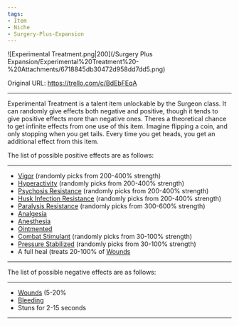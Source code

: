 ```yaml
---
tags:
- Item
- Niche
- Surgery-Plus-Expansion
---
```


![Experimental Treatment.png\|200](/Surgery Plus Expansion/Experimental%20Treatment%20-%20Attachments/6718845db30472d958dd7dd5.png)

Original URL: https://trello.com/c/BdEbFEqA

---

Experimental Treatment is a talent item unlockable by the Surgeon class. It can randomly give effects both negative and positive, though it tends to give positive effects more than negative ones.
Theres a theoretical chance to get infinite effects from one use of this item. Imagine flipping a coin, and only stopping when you get tails. Every time you get heads, you get an additional effect from this item.

The list of possible positive effects are as follows:

---

- [Vigor](https://barotraumagame.com/wiki/Vigor "‌") (randomly picks from 200-400% strength)
- [Hyperactivity](https://barotraumagame.com/wiki/Hyperactivity "‌") (randomly picks from 200-400% strength)
- [Psychosis Resistance](https://barotraumagame.com/wiki/Psychosis_Resistance "‌") (randomly picks from 200-400% strength)
- [Husk Infection Resistance](https://barotraumagame.com/wiki/Husk_Infection_Resistance "‌") (randomly picks from 200-400% strength)
- [Paralysis Resistance](https://barotraumagame.com/wiki/Paralysis_Resistance "‌") (randomly picks from 300-600% strength)
- [Analgesia](../Torso/Analgesia.md)
- [Anesthesia](../Torso/Anesthesia.md)
- [Ointmented](../Any%20bodypart/Ointmented.md)
- [Combat Stimulant](https://barotraumagame.com/wiki/Combat_Stimulant_(Affliction) "‌") (randomly picks from 30-100% strength)
- [Pressure Stabilized](https://barotraumagame.com/wiki/Pressure_Stabilized "‌") (randomly picks from 30-100% strength)
- A full heal (treats 20-100% of [Wounds](../Any%20bodypart/archived/Wounds.md)

---

The list of possible negative effects are as follows:

---

- [Wounds](../Any%20bodypart/archived/Wounds.md) (5-20%
- [Bleeding](../Any%20bodypart/Bleeding.md)
- Stuns for 2-15 seconds

---

